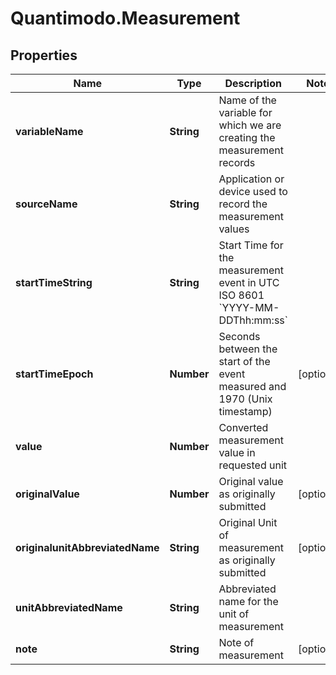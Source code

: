 # Quantimodo.Measurement

## Properties
Name | Type | Description | Notes
------------ | ------------- | ------------- | -------------
**variableName** | **String** | Name of the variable for which we are creating the measurement records | 
**sourceName** | **String** | Application or device used to record the measurement values | 
**startTimeString** | **String** | Start Time for the measurement event in UTC ISO 8601 &#x60;YYYY-MM-DDThh:mm:ss&#x60; | 
**startTimeEpoch** | **Number** | Seconds between the start of the event measured and 1970 (Unix timestamp) | [optional] 
**value** | **Number** | Converted measurement value in requested unit | 
**originalValue** | **Number** | Original value as originally submitted | [optional] 
**originalunitAbbreviatedName** | **String** | Original Unit of measurement as originally submitted | [optional] 
**unitAbbreviatedName** | **String** | Abbreviated name for the unit of measurement | 
**note** | **String** | Note of measurement | [optional] 


